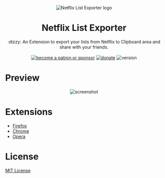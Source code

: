 <p align="center"><img src="https://i.imgur.com/pTgqeTX.png" alt="Netflix List Exporter logo" /></p>
<h1 align="center">Netflix List Exporter</h1>
<p align="center">:dizzy: An Extension to export your lists from Netflix to Clipboard area and share with your friends.
<br><br>
<a href="https://www.patreon.com/daltonmenezes"><img src="https://img.shields.io/badge/become%20a-patron%20or%20sponsor-orange.svg" alt="become a patron or sponsor" /></a>
<a href="https://paypal.me/daltonmenezes"><img src="https://img.shields.io/badge/donate-paypal-green.svg" alt="donate" /></a>
<img src="https://img.shields.io/badge/version-v2.0.0-red.svg" alt="version"/>
</p>

# Preview
<p align="center"><img src="https://i.imgur.com/4PIyjbx.png" alt="screenshot"></p>

# Extensions
- [Firefox](https://addons.mozilla.org/pt-BR/firefox/addon/netflix-list-exporter/)
- [Chrome](https://github.com/daltonmenezes/netflix-list-exporter/blob/master/CHROME_INSTRUCTIONS.md)
- [Opera](https://addons.opera.com/pt-br/extensions/details/netflix-list-exporter)

# License
[MIT License](https://github.com/daltonmenezes/netflix-list-exporter/blob/master/LICENSE)
